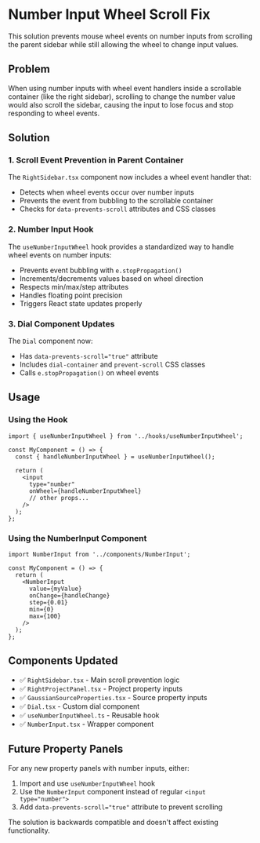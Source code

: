 # Number Input Wheel Scroll Fix

This solution prevents mouse wheel events on number inputs from scrolling the parent sidebar while still allowing the wheel to change input values.

## Problem

When using number inputs with wheel event handlers inside a scrollable container (like the right sidebar), scrolling to change the number value would also scroll the sidebar, causing the input to lose focus and stop responding to wheel events.

## Solution

### 1. Scroll Event Prevention in Parent Container

The `RightSidebar.tsx` component now includes a wheel event handler that:
- Detects when wheel events occur over number inputs
- Prevents the event from bubbling to the scrollable container
- Checks for `data-prevents-scroll` attributes and CSS classes

### 2. Number Input Hook

The `useNumberInputWheel` hook provides a standardized way to handle wheel events on number inputs:
- Prevents event bubbling with `e.stopPropagation()`
- Increments/decrements values based on wheel direction
- Respects min/max/step attributes
- Handles floating point precision
- Triggers React state updates properly

### 3. Dial Component Updates

The `Dial` component now:
- Has `data-prevents-scroll="true"` attribute
- Includes `dial-container` and `prevent-scroll` CSS classes
- Calls `e.stopPropagation()` on wheel events

## Usage

### Using the Hook

```tsx
import { useNumberInputWheel } from '../hooks/useNumberInputWheel';

const MyComponent = () => {
  const { handleNumberInputWheel } = useNumberInputWheel();
  
  return (
    <input
      type="number"
      onWheel={handleNumberInputWheel}
      // other props...
    />
  );
};
```

### Using the NumberInput Component

```tsx
import NumberInput from '../components/NumberInput';

const MyComponent = () => {
  return (
    <NumberInput
      value={myValue}
      onChange={handleChange}
      step={0.01}
      min={0}
      max={100}
    />
  );
};
```

## Components Updated

- ✅ `RightSidebar.tsx` - Main scroll prevention logic
- ✅ `RightProjectPanel.tsx` - Project property inputs  
- ✅ `GaussianSourceProperties.tsx` - Source property inputs
- ✅ `Dial.tsx` - Custom dial component
- ✅ `useNumberInputWheel.ts` - Reusable hook
- ✅ `NumberInput.tsx` - Wrapper component

## Future Property Panels

For any new property panels with number inputs, either:
1. Import and use `useNumberInputWheel` hook
2. Use the `NumberInput` component instead of regular `<input type="number">`
3. Add `data-prevents-scroll="true"` attribute to prevent scrolling

The solution is backwards compatible and doesn't affect existing functionality.

